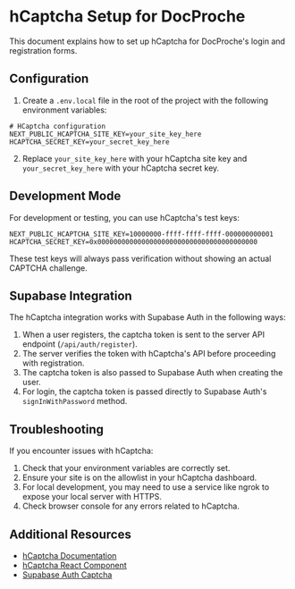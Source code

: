 # hCaptcha Setup for DocProche

This document explains how to set up hCaptcha for DocProche's login and registration forms.

## Configuration

1. Create a `.env.local` file in the root of the project with the following environment variables:

```
# HCaptcha configuration
NEXT_PUBLIC_HCAPTCHA_SITE_KEY=your_site_key_here
HCAPTCHA_SECRET_KEY=your_secret_key_here
```

2. Replace `your_site_key_here` with your hCaptcha site key and `your_secret_key_here` with your hCaptcha secret key.

## Development Mode

For development or testing, you can use hCaptcha's test keys:

```
NEXT_PUBLIC_HCAPTCHA_SITE_KEY=10000000-ffff-ffff-ffff-000000000001
HCAPTCHA_SECRET_KEY=0x0000000000000000000000000000000000000000
```

These test keys will always pass verification without showing an actual CAPTCHA challenge.

## Supabase Integration

The hCaptcha integration works with Supabase Auth in the following ways:

1. When a user registers, the captcha token is sent to the server API endpoint (`/api/auth/register`).
2. The server verifies the token with hCaptcha's API before proceeding with registration.
3. The captcha token is also passed to Supabase Auth when creating the user.
4. For login, the captcha token is passed directly to Supabase Auth's `signInWithPassword` method.

## Troubleshooting

If you encounter issues with hCaptcha:

1. Check that your environment variables are correctly set.
2. Ensure your site is on the allowlist in your hCaptcha dashboard.
3. For local development, you may need to use a service like ngrok to expose your local server with HTTPS.
4. Check browser console for any errors related to hCaptcha.

## Additional Resources

- [hCaptcha Documentation](https://docs.hcaptcha.com/)
- [hCaptcha React Component](https://github.com/hCaptcha/react-hcaptcha)
- [Supabase Auth Captcha](https://supabase.com/docs/guides/auth/auth-captcha) 
